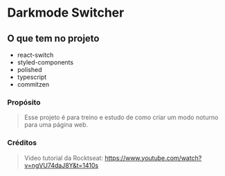 # Darkmode Switcher

## O que tem no projeto
- react-switch
- styled-components
- polished
- typescript
- commitzen

### Propósito
> Esse projeto é para treino e estudo de como criar um modo noturno para uma página web.

### Créditos
> Video tutorial da Rocktseat: https://www.youtube.com/watch?v=ngVU74daJ8Y&t=1410s
